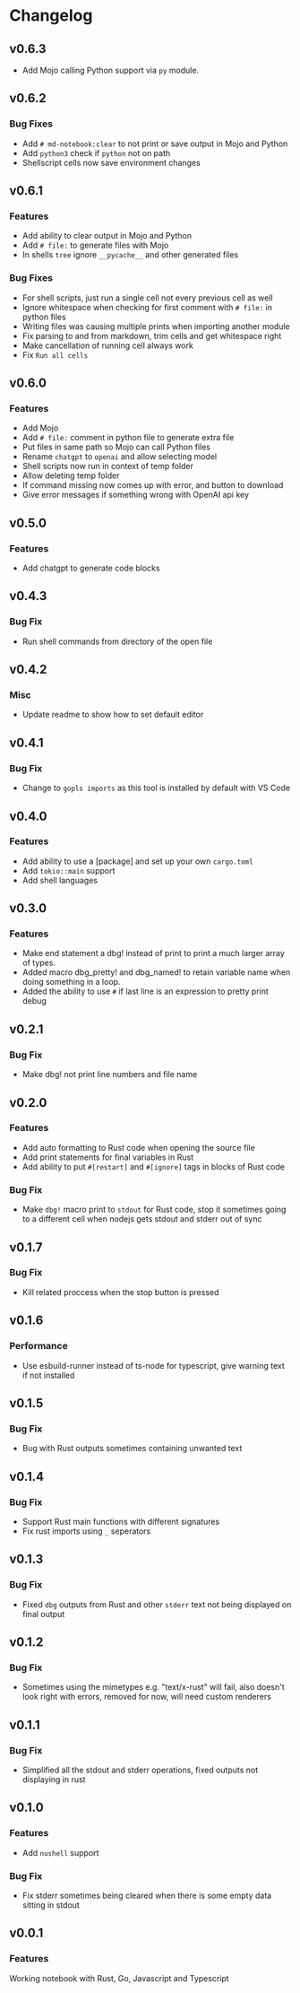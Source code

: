 # Changelog

## v0.6.3

- Add Mojo calling Python support via `py` module.

## v0.6.2

### Bug Fixes

- Add `# md-notebook:clear` to not print or save output in Mojo and Python
- Add `python3` check if `python` not on path
- Shellscript cells now save environment changes

## v0.6.1

### Features

- Add ability to clear output in Mojo and Python
- Add `# file:` to generate files with Mojo
- In shells `tree` ignore `__pycache__` and other generated files

### Bug Fixes

- For shell scripts, just run a single cell not every previous cell as well
- Ignore whitespace when checking for first comment with `# file:` in python files 
- Writing files was causing multiple prints when importing another module
- Fix parsing to and from markdown, trim cells and get whitespace right
- Make cancellation of running cell always work
- Fix `Run all cells`

## v0.6.0

### Features

- Add Mojo
- Add `# file:` comment in python file to generate extra file
- Put files in same path so Mojo can call Python files
- Rename `chatgpt` to `openai` and allow selecting model
- Shell scripts now run in context of temp folder
- Allow deleting temp folder
- If command missing now comes up with error, and button to download
- Give error messages if something wrong with OpenAI api key

## v0.5.0

### Features

- Add chatgpt to generate code blocks

## v0.4.3

### Bug Fix

- Run shell commands from directory of the open file

## v0.4.2

### Misc

- Update readme to show how to set default editor

## v0.4.1

### Bug Fix

- Change to `gopls imports` as this tool is installed by default with VS Code

## v0.4.0

### Features

- Add ability to use a [package] and set up your own `cargo.toml`
- Add `tokio::main` support
- Add shell languages

## v0.3.0

### Features

- Make end statement a dbg! instead of print to print a much larger array of types. 
- Added macro dbg_pretty! and dbg_named! to retain variable name when doing something in a loop.
- Added the ability to use `#` if last line is an expression to pretty print debug

## v0.2.1

### Bug Fix

- Make dbg! not print line numbers and file name

## v0.2.0

### Features

- Add auto formatting to Rust code when opening the source file
- Add print statements for final variables in Rust
- Add ability to put `#[restart]` and `#[ignore]` tags in blocks of Rust code

### Bug Fix

- Make `dbg!` macro print to `stdout` for Rust code, stop it sometimes going to a different cell when nodejs gets stdout and stderr out of sync

## v0.1.7

### Bug Fix

- Kill related proccess when the stop button is pressed

## v0.1.6

### Performance

- Use esbuild-runner instead of ts-node for typescript, give warning text if not installed

## v0.1.5

### Bug Fix

- Bug with Rust outputs sometimes containing unwanted text

## v0.1.4
### Bug Fix
- Support Rust main functions with different signatures
- Fix rust imports using `_` seperators

## v0.1.3

### Bug Fix

- Fixed `dbg` outputs from Rust and other `stderr` text not being displayed on final output

## v0.1.2

### Bug Fix

- Sometimes using the mimetypes e.g. "text/x-rust" will fail, also doesn't look right with errors, removed for now, will need custom renderers

## v0.1.1

### Bug Fix

- Simplified all the stdout and stderr operations, fixed outputs not displaying in rust

## v0.1.0

### Features

- Add `nushell` support

### Bug Fix

- Fix stderr sometimes being cleared when there is some empty data sitting in stdout

## v0.0.1

### Features

Working notebook with Rust, Go, Javascript and Typescript